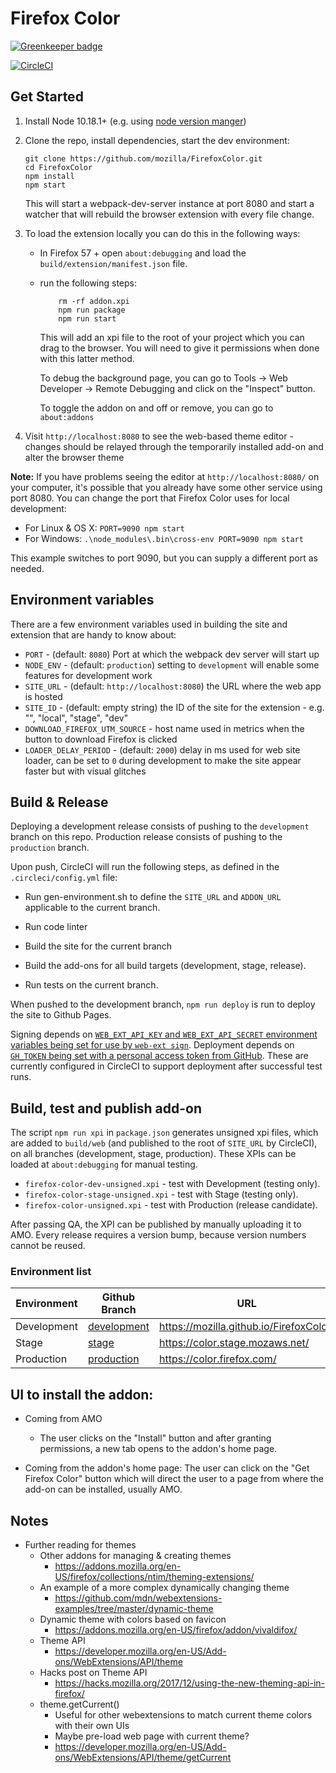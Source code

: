 # Firefox Color

[![Greenkeeper badge](https://badges.greenkeeper.io/mozilla/FirefoxColor.svg)](https://greenkeeper.io/)

[![CircleCI](https://circleci.com/gh/mozilla/FirefoxColor.svg?style=svg)](https://circleci.com/gh/mozilla/FirefoxColor)

## Get Started

1. Install Node 10.18.1+ (e.g. using [node version manger][nvm])

1. Clone the repo, install dependencies, start the dev environment:
   ```
   git clone https://github.com/mozilla/FirefoxColor.git
   cd FirefoxColor
   npm install
   npm start
   ```

   This will start a webpack-dev-server instance at port 8080 and start a
   watcher that will rebuild the browser extension with every file change.

1. To load the extension locally you can do this in the following ways:

	  - In Firefox 57 + open `about:debugging` and load the
	      `build/extension/manifest.json` file.

	  - run the following steps:

	  	```
	    	rm -rf addon.xpi
	    	npm run package
	    	npm run start
	   	```

		  This will add an xpi file to the root of your project which you can drag to the browser. You will need to give it permissions when done with this latter method.


		To debug the background page, you can go to Tools -> Web Developer -> Remote Debugging and click on the "Inspect" button.

		To toggle the addon on and off or remove, you can go to `about:addons`


4. Visit `http://localhost:8080` to see the web-based theme editor - changes
   should be relayed through the temporarily installed add-on and alter the
   browser theme

[nvm]: https://github.com/creationix/nvm

**Note:** If you have problems seeing the editor at `http://localhost:8080/` on
your computer, it's possible that you already have some other service using
port 8080. You can change the port that Firefox Color uses for local development:

* For Linux & OS X: `PORT=9090 npm start`
* For Windows: `.\node_modules\.bin\cross-env PORT=9090 npm start`

This example switches to port 9090, but you can supply a different port as
needed.

## Environment variables

There are a few environment variables used in building the site and extension
that are handy to know about:

- `PORT` - (default: `8080`) Port at which the webpack dev server will start up
- `NODE_ENV` - (default: `production`) setting to `development` will enable some features for development work
- `SITE_URL` - (default: `http://localhost:8080`) the URL where the web app is hosted
- `SITE_ID` - (default: empty string) the ID of the site for the extension - e.g. "", "local", "stage", "dev"
- `DOWNLOAD_FIREFOX_UTM_SOURCE` - host name used in metrics when the button to download Firefox is clicked
- `LOADER_DELAY_PERIOD` - (default: `2000`) delay in ms used for web site loader, can be set to `0` during development to make the site appear faster but with visual glitches

## Build & Release

Deploying a development release consists of pushing to the `development` branch
on this repo. Production release consists of pushing to the `production` branch.

Upon push, CircleCI will run the following steps, as defined in the `.circleci/config.yml` file:

* Run gen-environment.sh to define the `SITE_URL` and `ADDON_URL` applicable to the current branch.

* Run code linter

* Build the site for the current branch

* Build the add-ons for all build targets (development, stage, release).

* Run tests on the current branch.

When pushed to the development branch, `npm run deploy` is run to deploy the site to Github Pages.

Signing depends on [`WEB_EXT_API_KEY` and `WEB_EXT_API_SECRET` environment
variables being set for use by `web-ext sign`][sign]. Deployment depends on
[`GH_TOKEN` being set with a personal access token from GitHub][ghtoken]. These
are currently configured in CircleCI to support deployment after successful
test runs.

[ghtoken]: https://github.com/settings/tokens
[sign]: https://developer.mozilla.org/en-US/Add-ons/WebExtensions/web-ext_command_reference#web-ext_sign

## Build, test and publish add-on
The script `npm run xpi` in `package.json` generates unsigned xpi files, which
are added to `build/web` (and published to the root of `SITE_URL` by CircleCI),
on all branches (development, stage, production). These XPIs can be loaded at
`about:debugging` for manual testing.

- `firefox-color-dev-unsigned.xpi` - test with Development (testing only).
- `firefox-color-stage-unsigned.xpi` - test with Stage (testing only).
- `firefox-color-unsigned.xpi` - test with Production (release candidate).

After passing QA, the XPI can be published by manually uploading it to AMO.
Every release requires a version bump, because version numbers cannot be reused.

### Environment list

| Environment | Github Branch                                                           | URL                                     |
|-------------|-------------------------------------------------------------------------|-----------------------------------------|
| Development | [development](https://github.com/mozilla/FirefoxColor/tree/development) | https://mozilla.github.io/FirefoxColor/ |
| Stage       | [stage](https://github.com/mozilla/FirefoxColor/tree/stage)             | https://color.stage.mozaws.net/         |
| Production  | [production](https://github.com/mozilla/FirefoxColor/tree/production)   | https://color.firefox.com/              |

## UI to install the addon:

* Coming from AMO
  - The user clicks on the "Install" button and after granting permissions, a new tab opens to the addon's home page.

* Coming from the addon's home page:
  The user can click on the "Get Firefox Color" button which will direct the user to a page from where the add-on can be installed, usually AMO.


## Notes

- Further reading for themes
  - Other addons for managing & creating themes
    - https://addons.mozilla.org/en-US/firefox/collections/ntim/theming-extensions/
  - An example of a more complex dynamically changing theme
    - https://github.com/mdn/webextensions-examples/tree/master/dynamic-theme
  - Dynamic theme with colors based on favicon
    - https://addons.mozilla.org/en-US/firefox/addon/vivaldifox/
  - Theme API
    - https://developer.mozilla.org/en-US/Add-ons/WebExtensions/API/theme
  - Hacks post on Theme API
    - https://hacks.mozilla.org/2017/12/using-the-new-theming-api-in-firefox/
  - theme.getCurrent()
    - Useful for other webextensions to match current theme colors with their own UIs
    - Maybe pre-load web page with current theme?
    - https://developer.mozilla.org/en-US/Add-ons/WebExtensions/API/theme/getCurrent
